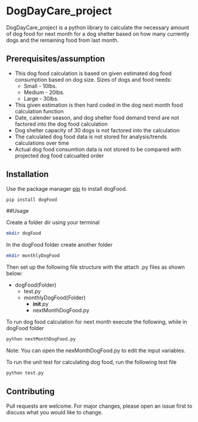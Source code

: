 # DogDayCare_project
DogDayCare_project is a python library to calculate the necessary amount of dog food for next month for a dog shelter based on how many currently dogs and the remaining food from last month.

## Prerequisites/assumption
- This dog food calculation is based on given estimated dog food consumption based on dog size.
   Sizes of dogs and food needs:
    - Small - 10lbs.
    - Medium - 20lbs.
    - Large - 30lbs.
 - This given estimation is then hard coded in the dog next month food calculation function
 - Date, calender season, and dog shelter food demand trend are not factored into the dog food calculation
 - Dog shelter capacity of 30 dogs is not factored into the calculation
 - The calculated dog food data is not stored for analysis/trends calculations over time
 - Actual dog food consumtion data is not stored to be compared with projected dog food calcualted order

## Installation
Use the package manager [pip](https://pip.pypa.io/en/stable/) to install dogFood.

```bash
pip install dogFood
```
##Usage

Create a folder dir using your terminal
```bash
mkdir dogFood
```
In the dogFood folder create another folder 
```bash
mkdir monthlyDogFood
```
Then set up the following file structure with the attach .py files as shown below:
- dogFood(Folder)
  - test.py
  - monthlyDogFood(Folder)
    - __init__.py
    - nextMonthDogFood.py
    
To run dog food calculation for next month execute the following, while in dogFood folder
```python
python nextMonthDogFood.py
```
Note: You can open the nexMonthDogFood.py to edit the input variables.

To run the unit test for calculating dog food, run the following test file
```python
python test.py
```

## Contributing
Pull requests are welcome. For major changes, please open an issue first to discuss what you would like to change.
